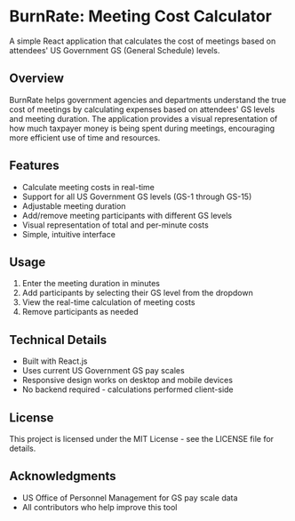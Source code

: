 # BurnRate: Meeting Cost Calculator

A simple React application that calculates the cost of meetings based on attendees' US Government GS (General Schedule) levels.

## Overview

BurnRate helps government agencies and departments understand the true cost of meetings by calculating expenses based on attendees' GS levels and meeting duration. The application provides a visual representation of how much taxpayer money is being spent during meetings, encouraging more efficient use of time and resources.

## Features

- Calculate meeting costs in real-time
- Support for all US Government GS levels (GS-1 through GS-15)
- Adjustable meeting duration
- Add/remove meeting participants with different GS levels
- Visual representation of total and per-minute costs
- Simple, intuitive interface

## Usage

1. Enter the meeting duration in minutes
2. Add participants by selecting their GS level from the dropdown
3. View the real-time calculation of meeting costs
4. Remove participants as needed

## Technical Details

- Built with React.js
- Uses current US Government GS pay scales
- Responsive design works on desktop and mobile devices
- No backend required - calculations performed client-side

## License

This project is licensed under the MIT License - see the LICENSE file for details.

## Acknowledgments

- US Office of Personnel Management for GS pay scale data
- All contributors who help improve this tool
